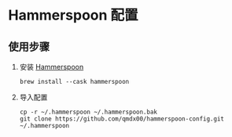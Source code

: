 # Hammerspoon 配置

## 使用步骤

1. 安装 [Hammerspoon](http://www.hammerspoon.org/)
   ```
   brew install --cask hammerspoon
   ```
2. 导入配置
    ```
    cp -r ~/.hammerspoon ~/.hammerspoon.bak
    git clone https://github.com/qmdx00/hammerspoon-config.git ~/.hammerspoon
    ```